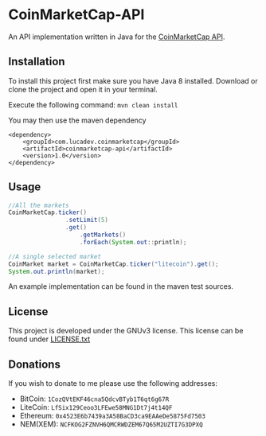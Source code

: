 # CoinMarketCap-API
An API implementation written in Java for the [CoinMarketCap API](https://coinmarketcap.com/api/).

## Installation
To install this project first make sure you have Java 8 installed. Download or clone the project and open it in your terminal.

Execute the following command: `mvn clean install`

You may then use the maven dependency
```
<dependency>
    <groupId>com.lucadev.coinmarketcap</groupId>
    <artifactId>coinmarketcap-api</artifactId>
    <version>1.0</version>
</dependency>
```

## Usage
```java
//All the markets
CoinMarketCap.ticker()
                .setLimit(5)
                .get()
                    .getMarkets()
                    .forEach(System.out::println);

//A single selected market
CoinMarket market = CoinMarketCap.ticker("litecoin").get();
System.out.println(market);
```

An example implementation can be found in the maven test sources.

## License
This project is developed under the GNUv3 license. This license can be found under [LICENSE.txt](LICENSE.txt)

## Donations
If you wish to donate to me please use the following addresses:

* BitCoin: `1CozQVtEKF46cna5QdcvBTyb1T6qt6g67R`
* LiteCoin: `LfSix129Ceoo3LFEwe58MNG1Dt7j4t14QF`
* Ethereum: `0x4523E6b7439a3A58BaCD3ca9EAAeDe5875Fd7503`
* NEM(XEM): `NCFKOG2FZNVH6QMCRWDZEM67Q65M2UZTI7G3DPXQ`